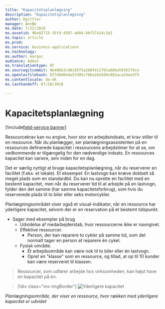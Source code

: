 ```yaml
---
title: "Kapacitetsplanlægning"
description: "Kapacitetsplanlægning"
author: Dgittler
manager: AnnBe
ms.date: 7/22/2018
ms.assetid: 96e82715-35fd-4587-a004-bbf57a14c1b2
ms.topic: article
ms.prod: 
ms.service: business-applications
ms.technology: 
ms.author: margoc
audience: Admin
ms.translationtype: HT
ms.sourcegitcommit: 0b40bb3c98145f5a260f412701a884a5936174ce
ms.openlocfilehash: 877d8d044a57d95cf8be26d3d9c883aca2dee3f5
ms.contentlocale: da-dk
ms.lasthandoff: 07/18/2018

---
```





#  <a name="capacity-scheduling"></a>Kapacitetsplanlægning

[!include[field-service banner](../../../includes/field-service.md)]



Ressourcekrav kan nu angive, hvor stor en arbejdsindsats, et krav stiller til en ressource. Når du planlægger, ser planlægningsassistenten på en ressources definerede kapacitet i ressourcens arbejdstimer for at se, om vedkommende er tilgængelig for den nødvendige indsats. En ressources kapacitet kan variere, selv inden for en dag.

Det er særlig nyttigt at bruge kapacitetsplanlægning, når du reserverer en facilitet (f.eks. et lokale). Et eksempel: En lastvogn kan kræve dobbelt så meget plads som en standardbil. Du kan nu oprette en facilitet med en bestemt kapacitet, men når du reserverer tid til at arbejde på en lastvogn, fylder den det samme (har samme kapacitetsforbrug), som hvis du reserverede plads til to biler eller seks motorcykler.

Planlægningsområdet viser også et visual-indikator, når en ressource har yderligere kapacitet, selvom der er en reservation på et bestemt tidspunkt.

* Sager med eksempler på brug
    * Udvidelse af medarbejderstab, hvor ressourcerne ikke er navngivet.
    * Effektive ressourcer.
        * Person, der kan reparere to cykler på samme tid, som det normalt tager en person at reparere én cykel.
    * Fysisk område.
        * Ét arbejdsområde kan være nok til to biler eller én lastvogn.
        * Opret en "klasse" som en ressource, og tillad, at op til 10 kunder kan være reserveret til klassen.
> Ressourcer, som udfører arbejde hos virksomheden, kan højst have en kapacitet på én.

> [!div class="mx-imgBorder"]
> ![](media/Additional-Capacity.png "Yderligere kapacitet")
<!-- picture -->

*Planlægningsområde, der viser en ressource, hvor rækken med yderligere kapacitet er udvidet*

